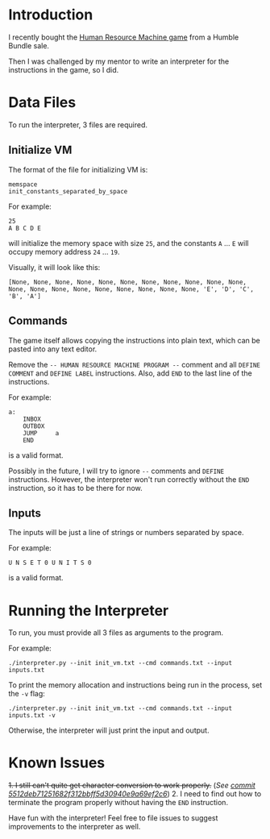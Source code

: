 # Introduction

I recently bought the [Human Resource Machine game](https://tomorrowcorporation.com/humanresourcemachine) from a Humble Bundle sale.

Then I was challenged by my mentor to write an interpreter for the instructions in the game, so I did.

# Data Files

To run the interpreter, 3 files are required.

## Initialize VM

The format of the file for initializing VM is:

```
memspace
init_constants_separated_by_space
```

For example:

```
25
A B C D E
```

will initialize the memory space with size `25`, and the constants `A` ... `E` will occupy memory address `24` ... `19`.

Visually, it will look like this:

```
[None, None, None, None, None, None, None, None, None, None, None, None, None, None, None, None, None, None, None, None, 'E', 'D', 'C', 'B', 'A']
```

## Commands

The game itself allows copying the instructions into plain text, which can be pasted into any text editor.

Remove the `-- HUMAN RESOURCE MACHINE PROGRAM --` comment and all `DEFINE COMMENT` and `DEFINE LABEL` instructions. Also, add `END` to the last line of the instructions.

For example:

```
a:
    INBOX   
    OUTBOX  
    JUMP     a
    END
```

is a valid format.

Possibly in the future, I will try to ignore `--` comments and `DEFINE` instructions. However, the interpreter won't run correctly without the `END` instruction, so it has to be there for now.

## Inputs

The inputs will be just a line of strings or numbers separated by space.

For example:

```
U N S E T 0 U N I T S 0
```

is a valid format.

# Running the Interpreter

To run, you must provide all 3 files as arguments to the program.

For example:

```
./interpreter.py --init init_vm.txt --cmd commands.txt --input inputs.txt
```

To print the memory allocation and instructions being run in the process, set the `-v` flag:

```
./interpreter.py --init init_vm.txt --cmd commands.txt --input inputs.txt -v
```

Otherwise, the interpreter will just print the input and output.

# Known Issues

~~1. I still can't quite get character conversion to work properly.~~ (*See [commit 5512deb71251682f312bbff5d30940e9a69ef2c6](https://github.com/gohkhoonhiang/humanresourcemachine/commit/5512deb71251682f312bbff5d30940e9a69ef2c6)*)
2. I need to find out how to terminate the program properly without having the `END` instruction.


Have fun with the interpreter! Feel free to file issues to suggest improvements to the interpreter as well.


